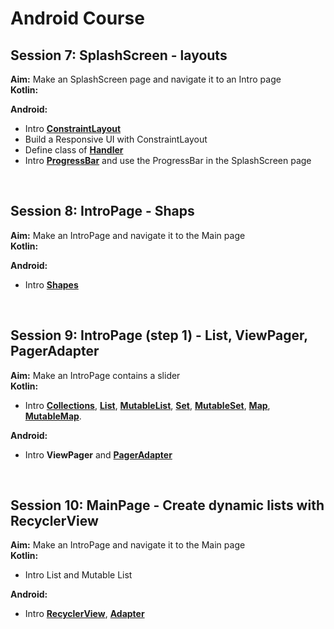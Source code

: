 # Android Course



## Session 7:    SplashScreen  - layouts
 **Aim:**   Make an SplashScreen page and navigate it to an Intro page<br>
 **Kotlin:**
 


 **Android:**
 - Intro **[ConstraintLayout](https://developer.android.com/develop/ui/views/layout/constraint-layout)**<br>
 - Build a Responsive UI with ConstraintLayout 
 - Define class of **[Handler](https://developer.android.com/reference/android/os/Handler#:~:text=A%20Handler%20allows%20you%20to,is%20bound%20to%20a%20Looper%20.)**
 - Intro **[ProgressBar](https://developer.android.com/reference/android/widget/ProgressBar)**  and use the ProgressBar in the SplashScreen page
<br>





## Session 8:   IntroPage  - Shaps
 **Aim:**   Make an IntroPage and navigate it to the Main page<br>
 **Kotlin:**
 
 **Android:** 
 - Intro **[Shapes](https://developer.android.com/reference/kotlin/androidx/compose/material/Shapes)**
<br>


## Session 9:   IntroPage (step 1)  - List, ViewPager, PagerAdapter
 **Aim:**   Make an IntroPage contains a slider<br>
 **Kotlin:**
 - Intro **[Collections]()**, **[List]()**, **[MutableList]()**, **[Set]()**, **[MutableSet]()**, **[Map]()**, **[MutableMap]()**.

 **Android:** 
 - Intro **ViewPager** and **[PagerAdapter](https://developer.android.com/reference/kotlin/androidx/viewpager/widget/PagerAdapter)**
<br>


## Session 10:   MainPage  - Create dynamic lists with RecyclerView
 **Aim:**   Make an IntroPage and navigate it to the Main page<br>
 **Kotlin:**
 - Intro List and Mutable List

 **Android:** 
 - Intro **[RecyclerView](https://developer.android.com/reference/androidx/recyclerview/widget/RecyclerView)**, **[Adapter](https://developer.android.com/reference/androidx/recyclerview/widget/RecyclerView.Adapter)**
<br>


